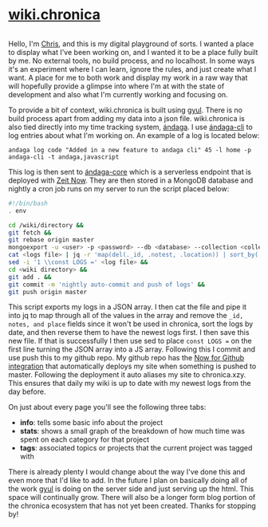 # [wiki.chronica](https://github.com/ckipp01/wiki.chronica)

```scala mdoc:percentages:wiki.chronica
```

Hello, I'm [Chris](/me), and this is my digital playground of sorts. I wanted a
place to display what I've been working on, and I wanted it to be a place fully
built by me. No external tools, no build process, and no localhost. In some ways
it's an experiment where I can learn, ignore the rules, and just create what I
want. A place for me to both work and display my work in a raw way that will
hopefully provide a glimpse into where I'm at with the state of development and
also what I'm currently working and focusing on.

To provide a bit of context, wiki.chronica is built using [gyul](gyul.html). There
is no build process apart from adding my data into a json file. wiki.chronica is
also tied directly into my time tracking system, [ándaga](andaga.html). I use
[ándaga-cli](andaga-cli.html) to log entries about what I'm working on. An example
of a log is located below:

`andaga log code "Added in a new feature to andaga cli" 45 -l home -p andaga-cli -t andaga,javascript`

This log is then sent to [ándaga-core](andaga-core.html) which is a serverless
endpoint that is deployed with [Zeit Now](https://zeit.co). They are then stored
in a MongoDB database and nightly a cron job runs on my server to run the script
placed below:

```bash
#!/bin/bash
. env

cd /wiki/directory &&
git fetch &&
git rebase origin master
mongoexport -u <user> -p <password> --db <database> --collection <collection> --jsonArray --authenticationDatabase <dbi> --out <outdir> &&
cat <logs file> | jq -r 'map(del(._id, .notest, .location)) | sort_by(.date) | reverse' > <log dir> &j
sed -i '1 \\const LOGS =' <log file> &&
cd <wiki directory> &&
git add . &&
git commit -m 'nightly auto-commit and push of logs' &&
git push origin master
```

This script exports my logs in a JSON array. I then cat the file and pipe it
into jq to map through all of the values in the array and remove the `_id,
notes, and place` fields since it won't be used in chronica, sort the logs by
date, and then reverse them to have the newest logs first. I then save this new
file. If that is successfully I then use sed to place `const LOGS =` on the
first line turning the JSON array into a JS array. Following this I commit and
use push this to my github repo. My github repo has the
[Now for Github integration](https://zeit.co/docs/v2/integrations/now-for-github)
that automatically deploys my site when something is pushed to master. Following
the deployment it auto aliases my site to chronica.xzy. This ensures that daily
my wiki is up to date with my newest logs from the day before.

On just about every page you'll see the following three tabs:

  - **info**: tells some basic info about the project
  - **stats**: shows a small graph of the breakdown of how much time was spent on each category for that project
  - **tags**: associated topics or projects that the current project was tagged with

There is already plenty I would change about the way I've done this and even
more that I'd like to add. In the future I plan on basically doing all of the
work [gyul](gyul.html) is doing on the server side and just serving up the html.
This space will continually grow. There will also be a longer form blog portion
of the chronica ecosystem that has not yet been created. Thanks for stopping by!

```scala mdoc:tags:wiki-chronica
```

